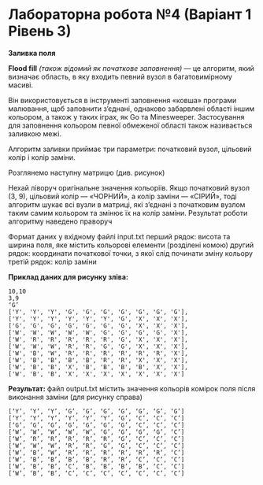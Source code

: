 # Лабораторна робота №4 (Варіант 1 Рівень 3)
**Заливка поля**

**Flood fill** *(також відомий як початкове заповнення)* — це алгоритм, який визначає область, в яку входить певний вузол в багатовимірному масиві.

Він використовується в інструменті заповнення «ковша» програми малювання, щоб заповнити з’єднані, однаково забарвлені області іншим кольором, а також у таких іграх, як Go та Minesweeper.
Застосування для заповнення кольором певної обмеженої області також називається заливкою межі.

Алгоритм заливки приймає три параметри: початковий вузол, цільовий колір і колір заміни.

Розглянемо наступну матрицю (див. рисунок)

Нехай ліворуч оригінальне значення кольоріів. Якщо початковий вузол (3, 9), цільовий колір — «ЧОРНИЙ», а колір заміни — «СІРИЙ», тоді алгоритм шукає всі вузли в матриці, які з’єднані з початковим вузлом таким самим кольором та змінює їх на колір заміни. Результат роботи алгоритму наведено праворуч



Формат даних у вхідному файлі input.txt
перший рядок: висота та ширина поля, яке містить кольорові елементи (розділені комою)
другий рядок: координати початкової точки, з якої слід починати зміну кольору
третій рядок: колір заміни

**Приклад даних для рисунку зліва:**
```
10,10
3,9
‘G’
['Y', 'Y', 'Y', 'G', 'G', 'G', 'G', 'G', 'G', 'G'],
['Y', 'Y', 'Y', 'Y', 'Y', 'Y', 'G', 'X', 'X', 'X'],
['G', 'G', 'G', 'G', 'G', 'G', 'G', 'X', 'X', 'X'],
['W', 'W', 'W', 'W', 'W', 'G', 'G', 'G', 'G', 'X'],
['W', 'R', 'R', 'R', 'R', 'R', 'G', 'X', 'X', 'X'],
['W', 'W', 'W', 'R', 'R', 'G', 'G', 'X', 'X', 'X'],
['W', 'B', 'W', 'R', 'R', 'R', 'R', 'R', 'R', 'X'],
['W', 'B', 'B', 'B', 'B', 'R', 'R', 'X', 'X', 'X'],
['W', 'B', 'B', 'X', 'B', 'B', 'B', 'B', 'X', 'X'],
['W', 'B', 'B', 'X', 'X', 'X', 'X', 'X', 'X', 'X']
```
**Результат:**
файл output.txt містить значення кольорів комірок поля після виконання заміни (для рисунку справа)
```
[‘Y’, ‘Y’, ‘Y’, ‘G’, ‘G’, ‘G’, ‘G’, ‘G’, ‘G’, ‘G’]
[‘Y’, ‘Y’, ‘Y’, ‘Y’, ‘Y’, ‘Y’, ‘G’, ‘C’, ‘C’, ‘C’]
[‘G’, ‘G’, ‘G’, ‘G’, ‘G’, ‘G’, ‘G’, ‘C’, ‘C’, ‘C’]
[‘W’, ‘W’, ‘W’, ‘W’, ‘W’, ‘G’, ‘G’, ‘G’, ‘G’, ‘C’]
[‘W’, ‘R’, ‘R’, ‘R’, ‘R’, ‘R’, ‘G’, ‘C’, ‘C’, ‘C’]
[‘W’, ‘W’, ‘W’, ‘R’, ‘R’, ‘G’, ‘G’, ‘C’, ‘C’, ‘C’]
[‘W’, ‘B’, ‘W’, ‘R’, ‘R’, ‘R’, ‘R’, ‘R’, ‘R’, ‘C’]
[‘W’, ‘B’, ‘B’, ‘B’, ‘B’, ‘R’, ‘R’, ‘C’, ‘C’, ‘C’]
[‘W’, ‘B’, ‘B’, ‘C’, ‘B’, ‘B’, ‘B’, ‘B’, ‘C’, ‘C’]
[‘W’, ‘B’, ‘B’, ‘C’, ‘C’, ‘C’, ‘C’, ‘C’, ‘C’, ‘C’]
```
